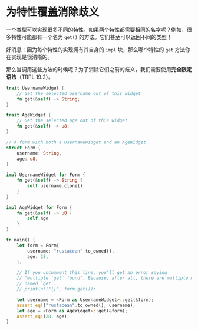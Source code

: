 # 为特性覆盖消除歧义

一个类型可以实现很多不同的特性。如果两个特性都需要相同的名字呢？例如，很多特性可能都有一个名为 `get()` 的方法。它们甚至可以返回不同的类型！

好消息：因为每个特性的实现拥有其自身的 `impl` 块，那么哪个特性的 `get` 方法你在实现是很清晰的。

那么当调用这些方法的时候呢？为了消除它们之前的歧义，我们需要使用**完全限定语法**（TRPL 19.2）。

```rs
trait UsernameWidget {
    // Get the selected username out of this widget
    fn get(&self) -> String;
}

trait AgeWidget {
    // Get the selected age out of this widget
    fn get(&self) -> u8;
}

// A form with both a UsernameWidget and an AgeWidget
struct Form {
    username: String,
    age: u8,
}

impl UsernameWidget for Form {
    fn get(&self) -> String {
        self.username.clone()
    }
}

impl AgeWidget for Form {
    fn get(&self) -> u8 {
        self.age
    }
}

fn main() {
    let form = Form{
        username: "rustacean".to_owned(),
        age: 28,
    };

    // If you uncomment this line, you'll get an error saying
    // "multiple `get` found". Because, after all, there are multiple methods
    // named `get`.
    // println!("{}", form.get());

    let username = <Form as UsernameWidget>::get(&form);
    assert_eq!("rustacean".to_owned(), username);
    let age = <Form as AgeWidget>::get(&form);
    assert_eq!(28, age);
}
```
